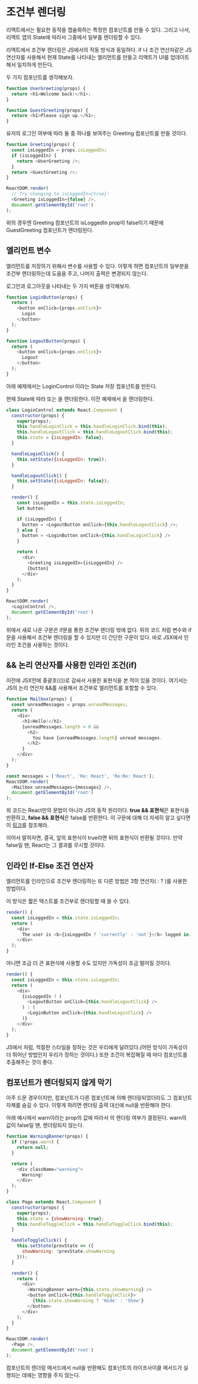 # 조건부 렌더링

리액트에서는 필요한 동작을 캡슐화하는 특정한 컴포넌트를 만들 수 있다. 그리고 나서, 리액트 앱의 State에 따라서 그중에서 일부를 렌더링할 수 있다.

리액트에서 조건부 렌더링은 JS에서의 작동 방식과 동일하다. if 나 조건 연산자같은 JS 연산자를 사용해서 현재 State를 나타내는 엘리먼트를 만들고 리액트가 UI를 업데이트해서 일치하게 만든다.

두 가지 컴포넌트를 생각해보자.

```js
function UserGreeting(props) {
  return <h1>Welcome back!</h1>;
}

function GuestGreeting(props) {
  return <h1>Please sign up.</h1>;
}
```

유저의 로그인 여부에 따라 둘 중 하나를 보여주는 Greeting 컴포넌트를 만들 것이다.

```js
function Greeting(props) {
  const isLoggedIn = props.isLoggedIn;
  if (isLoggedIn) {
    return <UserGreeting />;
  }
  return <GuestGreeting />;
}

ReactDOM.render(
  // Try changing to isLoggedIn={true}:
  <Greeting isLoggedIn={false} />,
  document.getElementById('root')
);
```

위의 경우엔 Greeting 컴포넌트의 isLoggedIn prop이 false이기 때문에 GuestGreeting 컴포넌트가 렌더링된다.

## 엘리먼트 변수

엘리먼트를 저장하기 위해서 변수를 사용할 수 있다. 이렇게 하면 컴포넌트의 일부분을 조건부 렌더링하는데 도움을 주고, 나머지 출력은 변경되지 않는다.

로그인과 로그아웃을 나타내는 두 가지 버튼을 생각해보자.

```js
function LoginButton(props) {
  return (
    <button onClick={props.onClick}>
      Login
    </button>
  );
}

function LogoutButton(props) {
  return (
    <button onClick={props.onClick}>
      Logout
    </button>
  );
}
```

아래 예제에서는 LoginControl 이라는 State 저장 컴포넌트를 만든다.

현재 State에 따라 <LoginButton /> 또는 <LogoutButton />을 렌더링한다. 이전 예제에서 <Greeting />을 렌더링한다.

```js
class LoginControl extends React.Component {
  constructor(props) {
    super(props);
    this.handleLoginClick = this.handleLoginClick.bind(this);
    this.handleLogoutClick = this.handleLogoutClick.bind(this);
    this.state = {isLoggedIn: false};
  }

  handleLoginClick() {
    this.setState({isLoggedIn: true});
  }

  handleLogoutClick() {
    this.setState({isLoggedIn: false});
  }

  render() {
    const isLoggedIn = this.state.isLoggedIn;
    let button;

    if (isLoggedIn) {
      button = <LogoutButton onClick={this.handleLogoutClick} />;
    } else {
      button = <LoginButton onClick={this.handleLoginClick} />
    }

    return (
      <div>
        <Greeting isLoggedIn={isLoggedIn} />
        {button}
      </div>
    );
  }
}

ReactDOM.render(
  <LoginControl />,
  document.getElementById('root')
);
```

위에서 새로 나온 구문은 if문을 통한 조건부 렌더링 밖에 없다. 위의 코드 처럼 변수와 if문을 사용해서 조건부 렌더링을 할 수 있지만 더 간단한 구문이 있다. 바로 JSX에서 인라인 조건을 사용하는 것이다.

## && 논리 연산자를 사용한 인라인 조건(if)

이전에 JSX안에 중괄호({})로 감싸서 사용한 표현식을 본 적이 있을 것이다. 여기서는 JS의 논리 연산자 &&를 사용해서 조건부로 엘리먼트를 포함할 수 있다.

```js
function Mailbox(props) {
  const unreadMessages = props.unreadMessages;
  return (
    <div>
      <h1>Hello!</h1>
      {unreadMessages.length > 0 &&
        <h2>
          You have {unreadMessages.length} unread messages.
        </h2>
      }
    </div>
  );
}

const messages = ['React', 'Re: React', 'Re:Re: React'];
ReactDOM.render(
  <Mailbox unreadMessages={messages} />,
  document.getElementById('root')
);
```

위 코드는 React만의 문법이 아니라 JS의 동작 원리이다. **true && 표현식**은 표현식을 반환하고, **false && 표현식**은 false를 반환한다. 이 구문에 대해 더 자세히 알고 싶다면 이 [링크](https://github.com/khg0712/TIL/blob/master/ES6/%ED%91%9C%ED%98%84%EC%8B%9D%EA%B3%BC%20%EC%97%B0%EC%82%B0%EC%9E%90.md#%EB%85%BC%EB%A6%AC-%EC%97%B0%EC%82%B0%EC%9E%90%EC%9D%98-%EB%8B%A4%EB%A5%B8-%EB%8F%99%EC%9E%91)를 참조해라.

이어서 말하자면, 결국, 앞의 표현식이 true라면 뒤의 표현식이 반환될 것이다. 만약 false일 땐, React는 그 결과를 무시할 것이다.

## 인라인 If-Else 조건 연산자

엘리먼트를 인라인으로 조건부 렌더링하는 또 다른 방법은 3항 연산자( : ? )를 사용한 방법이다.

이 방식은 짧은 텍스트를 조건부로 렌더링할 때 쓸 수 있다.

```js
render() {
  const isLoggedIn = this.state.isLoggedIn;
  return (
    <div>
      The user is <b>{isLoggedIn ? 'currently' : 'not'}</b> logged in.
    </div>
  );
}
```

아니면 조금 더 큰 표현식에 사용할 수도 있지만 가독성이 조금 떨어질 것이다.

```js
render() {
  const isLoggedIn = this.state.isLoggedIn;
  return (
    <div>
      {isLoggedIn ? (
        <LogoutButton onClick={this.handleLogoutClick} />
      ) : (
        <LoginButton onClick={this.handleLoginClick} />
      )}
    </div>
  );
}
```

JS에서 처럼, 적절한 스타일을 정하는 것은 우리에게 달려있다.(어떤 방식이 가독성이 더 뛰어난 방법인지 우리가 정하는 것이다.) 또한 조건이 복잡해질 때 마다 컴포넌트를 추출해주는 것이 좋다.

## 컴포넌트가 렌더링되지 않게 막기

아주 드문 경우이지만, 컴포넌트가 다른 컴포넌트에 의해 렌더링되었더라도 그 컴포넌트 자체를 숨길 수 있다. 이렇게 하려면 렌더링 출력 대신에 null을 반환해야 한다.

아래 예시에서 warn이라는 prop의 값에 따라서 <WarningBanner />의 렌더링 여부가 결정된다. warn의 값이 false일 땐, 렌더링되지 않는다.

```js
function WarningBanner(props) {
  if (!props.warn) {
    return null;
  }

  return (
    <div className="warning">
      Warning!
    </div>
  );
}

class Page extends React.Component {
  constructor(props) {
    super(props);
    this.state = {showWarning: true};
    this.handleToggleClick = this.handleToggleClick.bind(this);
  }

  handleToggleClick() {
    this.setState(prevState => ({
      showWarning: !prevState.showWarning
    }));
  }

  render() {
    return (
      <div>
        <WarningBanner warn={this.state.showWarning} />
        <button onClick={this.handleToggleClick}>
          {this.state.showWarning ? 'Hide' : 'Show'}
        </button>
      </div>
    );
  }
}

ReactDOM.render(
  <Page />,
  document.getElementById('root')
);
```

컴포넌트의 렌더링 메서드에서 null을 반환해도 컴포넌트의 라이프사이클 메서드가 실행되는 데에는 영향을 주지 않는다.
